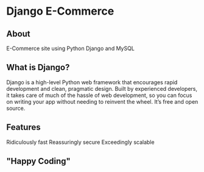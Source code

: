 # Django E-Commerce 

## About

E-Commerce site using Python Django and MySQL

## What is Django?

Django is a high-level Python web framework that encourages rapid development and clean, pragmatic design. Built by experienced developers, it takes care of much of the hassle of web development, so you can focus on writing your app without needing to reinvent the wheel. It’s free and open source.

## Features

Ridiculously fast
Reassuringly secure
Exceedingly scalable

## "Happy Coding"